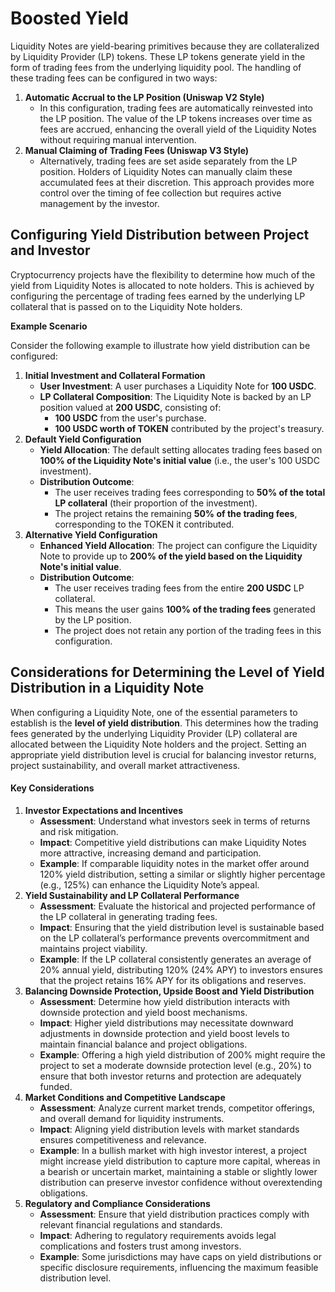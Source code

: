# Boosted Yield

Liquidity Notes are yield-bearing primitives because they are collateralized by Liquidity Provider (LP) tokens. These LP tokens generate yield in the form of trading fees from the underlying liquidity pool. The handling of these trading fees can be configured in two ways:

1. **Automatic Accrual to the LP Position (Uniswap V2 Style)**
   * In this configuration, trading fees are automatically reinvested into the LP position. The value of the LP tokens increases over time as fees are accrued, enhancing the overall yield of the Liquidity Notes without requiring manual intervention.
2. **Manual Claiming of Trading Fees (Uniswap V3 Style)**
   * Alternatively, trading fees are set aside separately from the LP position. Holders of Liquidity Notes can manually claim these accumulated fees at their discretion. This approach provides more control over the timing of fee collection but requires active management by the investor.



## Configuring Yield Distribution between Project and Investor



Cryptocurrency projects have the flexibility to determine how much of the yield from Liquidity Notes is allocated to note holders. This is achieved by configuring the percentage of trading fees earned by the underlying LP collateral that is passed on to the Liquidity Note holders.

**Example Scenario**

Consider the following example to illustrate how yield distribution can be configured:

1. **Initial Investment and Collateral Formation**
   * **User Investment**: A user purchases a Liquidity Note for **100 USDC**.
   * **LP Collateral Composition**: The Liquidity Note is backed by an LP position valued at **200 USDC**, consisting of:
     * **100 USDC** from the user's purchase.
     * **100 USDC worth of TOKEN** contributed by the project's treasury.
2. **Default Yield Configuration**
   * **Yield Allocation**: The default setting allocates trading fees based on **100% of the Liquidity Note's initial value** (i.e., the user's 100 USDC investment).
   * **Distribution Outcome**:
     * The user receives trading fees corresponding to **50% of the total LP collateral** (their proportion of the investment).
     * The project retains the remaining **50% of the trading fees**, corresponding to the TOKEN it contributed.
3. **Alternative Yield Configuration**
   * **Enhanced Yield Allocation**: The project can configure the Liquidity Note to provide up to **200% of the yield based on the Liquidity Note's initial value**.
   * **Distribution Outcome**:
     * The user receives trading fees from the entire **200 USDC** LP collateral.
     * This means the user gains **100% of the trading fees** generated by the LP position.
     * The project does not retain any portion of the trading fees in this configuration.

## Considerations for Determining the Level of Yield Distribution in a Liquidity Note

When configuring a Liquidity Note, one of the essential parameters to establish is the **level of yield distribution**. This determines how the trading fees generated by the underlying Liquidity Provider (LP) collateral are allocated between the Liquidity Note holders and the project. Setting an appropriate yield distribution level is crucial for balancing investor returns, project sustainability, and overall market attractiveness.

#### Key Considerations

1. **Investor Expectations and Incentives**
   * **Assessment**: Understand what investors seek in terms of returns and risk mitigation.
   * **Impact**: Competitive yield distributions can make Liquidity Notes more attractive, increasing demand and participation.
   * **Example**: If comparable liquidity notes in the market offer around 120% yield distribution, setting a similar or slightly higher percentage (e.g., 125%) can enhance the Liquidity Note’s appeal.
2. **Yield Sustainability and LP Collateral Performance**
   * **Assessment**: Evaluate the historical and projected performance of the LP collateral in generating trading fees.
   * **Impact**: Ensuring that the yield distribution level is sustainable based on the LP collateral’s performance prevents overcommitment and maintains project viability.
   * **Example**: If the LP collateral consistently generates an average of 20% annual yield, distributing 120% (24% APY) to investors ensures that the project retains 16% APY for its obligations and reserves.
3. **Balancing Downside Protection, Upside Boost and Yield Distribution**
   * **Assessment**: Determine how yield distribution interacts with downside protection and yield boost mechanisms.
   * **Impact**: Higher yield distributions may necessitate downward adjustments in downside protection and yield boost levels to maintain financial balance and project obligations.
   * **Example**: Offering a high yield distribution of 200% might require the project to set a moderate downside protection level (e.g., 20%) to ensure that both investor returns and protection are adequately funded.
4. **Market Conditions and Competitive Landscape**
   * **Assessment**: Analyze current market trends, competitor offerings, and overall demand for liquidity instruments.
   * **Impact**: Aligning yield distribution levels with market standards ensures competitiveness and relevance.
   * **Example**: In a bullish market with high investor interest, a project might increase yield distribution to capture more capital, whereas in a bearish or uncertain market, maintaining a stable or slightly lower distribution can preserve investor confidence without overextending obligations.
5. **Regulatory and Compliance Considerations**
   * **Assessment**: Ensure that yield distribution practices comply with relevant financial regulations and standards.
   * **Impact**: Adhering to regulatory requirements avoids legal complications and fosters trust among investors.
   * **Example**: Some jurisdictions may have caps on yield distributions or specific disclosure requirements, influencing the maximum feasible distribution level.



